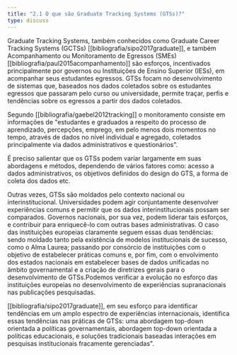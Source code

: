 ```yaml
---
title: "2.1 O que são Graduate Tracking Systems (GTSs)?"
type: discuss
---
```

Graduate Tracking Systems, também conhecidos como Graduate Career Tracking Systems (GCTSs) [[bibliografia/sipo2017graduate]], e também Acompanhamento ou Monitoramento de Egressos (SMEs) [[bibliografia/paul2015acompanhamento]] são esforços, incentivados principalmente por governos ou Instituições de Ensino Superior (IESs), em acompanhar seus estudantes egressos. GTSs focam no desenvolvimento de sistemas que, baseados nos dados coletados sobre os estudantes egressos que passaram pelo curso ou universidade, permite traçar, perfis e tendências sobre os egressos a partir dos dados coletados.

Segundo [[bibliografia/gaebel2012tracking]] o monitoramento consiste em informações de "estudantes e graduados a respeito do processo de aprendizado, percepções, emprego, em pelo menos dois momentos no tempo, através de dados no nível individual e agregado, coletados principalmente via dados administrativos e questionários".

É preciso salientar que os GTSs podem variar largamente em suas abordagens e métodos, dependendo de vários fatores como: acesso a dados administrativos, os objetivos definidos do design do GTS, a forma de coleta dos dados etc.

Outras vezes, GTSs são moldados pelo contexto nacional ou interinstitucional. Universidades podem agir conjuntamente desenvolver experiências comuns e permitir que os dados interinstitucionais possam ser comparados. Governos nacionais, por sua vez, podem liderar tais esforços, e contribuir para enriquecê-lo com outras bases administrativas. O caso das instituições europeias claramente seguem essas duas tendências: sendo moldado tanto pela existência de modelos institucionais de sucesso, como o Alma Laurea; passando por consórcio de instituições com o objetivo de estabelecer práticas comuns e, por fim, com o envolvimento dos estados nacionais em estabelecer bases de dados unificadas no âmbito governamental e a criação de diretrizes gerais para o desenvolvimento de GTSs.Podemos verificar a evolução no esforço das instituições europeias no desenvolvimento de experiências supranacionais nas publicações pesquisadas.

[[bibliografia/sipo2017graduate]], em seu esforço para identificar tendências em um amplo espectro de experiências internacionais, identifica essas tendências nas práticas de GTSs: uma abordagem top-down orientada a políticas governamentais, abordagem top-down orientada a políticas educacionais, e soluções tradicionais baseadas interações em pesquisas institucionais fracamente gerenciadas". 